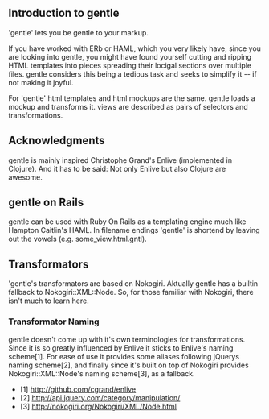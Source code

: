## Introduction to gentle

'gentle' lets you be gentle to your markup.

If you have worked with ERb or HAML, which you very likely have, since
you are looking into gentle, you might have found yourself cutting and
ripping HTML templates into pieces spreading their locigal sections
over multiple files. gentle considers this being a tedious task and
seeks to simplify it -- if not making it joyful.

For 'gentle' html templates and html mockups are the same. gentle
loads a mockup and transforms it. views are described as pairs of
selectors and transformations.

## Acknowledgments

gentle is mainly inspired Christophe Grand's Enlive (implemented in
Clojure). And it has to be said: Not only Enlive but also Clojure are
awesome.

## gentle on Rails

gentle can be used with Ruby On Rails as a templating engine much like
Hampton Caitlin's HAML. In filename endings 'gentle' is shortend by
leaving out the vowels (e.g. some_view.html.gntl).

## Transformators

'gentle's transformators are based on Nokogiri. Aktually gentle has a
builtin fallback to Nokogiri::XML::Node. So, for those familiar with
Nokogiri, there isn't much to learn here.

### Transformator Naming

gentle doesn't come up with it's own terminologies for
transformations. Since it is so greatly influenced by Enlive it sticks
to Enlive's naming scheme[1]. For ease of use it provides some aliases
following jQuerys naming scheme[2], and finally since it's built on
top of Nokogiri provides Nokogiri::XML::Node's naming scheme[3], as a
fallback.

 * [1] http://github.com/cgrand/enlive
 * [2] http://api.jquery.com/category/manipulation/
 * [3] http://nokogiri.org/Nokogiri/XML/Node.html
